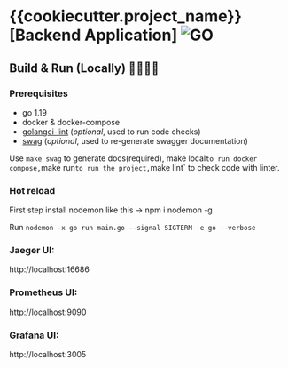# {{cookiecutter.project_name}} [Backend Application] ![GO][go-badge]

[go-badge]: https://img.shields.io/badge/Go-v1.19-blue

## Build & Run (Locally) 🙌👨‍💻🚀
### Prerequisites
- go 1.19
- docker & docker-compose
- [golangci-lint](https://github.com/golangci/golangci-lint) (<i>optional</i>, used to run code checks)
- [swag](https://github.com/swaggo/swag) (<i>optional</i>, used to re-generate swagger documentation)

Use `make swag` to generate docs(required), make local` to run docker compose, `make run` to run the project, `make lint` to check code with linter.

### Hot reload
 
First step install nodemon like this -> npm i nodemon -g

Run `nodemon -x go run main.go --signal SIGTERM -e go --verbose`

### Jaeger UI:

http://localhost:16686

### Prometheus UI:

http://localhost:9090

### Grafana UI:

http://localhost:3005
